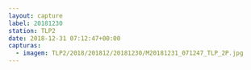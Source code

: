 ```yaml
---
layout: capture
label: 20181230
station: TLP2
date: 2018-12-31 07:12:47+00:00
capturas:
  - imagem: TLP2/2018/201812/20181230/M20181231_071247_TLP_2P.jpg
---
```

